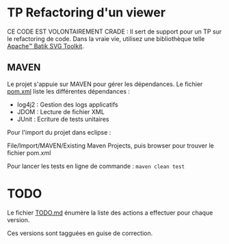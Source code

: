 # TP Refactoring d'un viewer

CE CODE EST VOLONTAIREMENT CRADE : Il sert de support pour un TP sur le refactoring
de code. Dans la vraie vie, utilisez une bibliothèque telle [Apache™ Batik SVG Toolkit](https://xmlgraphics.apache.org/batik/).

## MAVEN

Le projet s'appuie sur MAVEN pour gérer les dépendances. Le fichier [pom.xml](pom.xml) liste
les différentes dépendances :

* log4j2 : Gestion des logs applicatifs
* JDOM : Lecture de fichier XML
* JUnit : Ecriture de tests unitaires

Pour l'import du projet dans eclipse :

File/Import/MAVEN/Existing Maven Projects, puis browser pour trouver le fichier pom.xml

Pour lancer les tests en ligne de commande : ```maven clean test```

# TODO

Le fichier [TODO.md](TODO.md) énumère la liste des actions a effectuer pour chaque version.

Ces versions sont tagguées en guise de correction.






